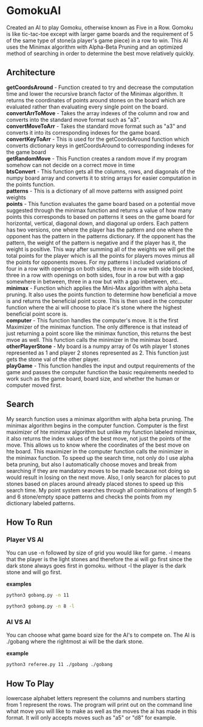 # GomokuAI 
Created an AI to play Gomoku, otherwise known as Five in a Row. Gomoku is like tic-tac-toe except with larger game boards and the requirement of 5 of the same type of stone(a player's game piece) in a row to win. This AI uses the Minimax algorithm with Alpha-Beta Pruning and an optimized method of searching in order to determine the best move relatively quickly.<br/>

## Architecture
**getCoordsAround** - Function created to try and decrease the computation time and lower the recursive branch factor of the Minimax algorithm. It returns the coordinates of points around stones on the board which are evaluated rather than evaluating every single point on the board.<br/>
**convertArrToMove** - Takes the array indexes of the column and row and converts into the standard move format such as "a3".<br/>
**convertMoveToArr** - Takes the standard move format such as "a3" and converts it into its corresponding indexes for the game board.<br/>
**convertKeyToArr** - This is used for the getCoordsAround function which converts dictionary keys in getCoordsAround to corresponding indexes for the game board<br/>
**getRandomMove** - This Function creates a random move if my program somehow can not decide on a correct move in time<br/>
**btsConvert** - This function gets all the columns, rows, and diagonals of the numpy board array and converts it to string arrays for easier computation in the points function.<br/>
**patterns** - This is a dictionary of all move patterns with assigned point weights<br/>
**points** - This function evaluates the game board based on a potential move suggested through the minimax function and returns a value of how many points this corresponds to based on patterns it sees on the game board for horizontal, vertical, diagonal down, and diagonal up orders. Each pattern has two versions, one where the player has the pattern and one where the opponent has the pattern in the patterns dictionary. If the opponent has the pattern, the weight of the pattern is negative and if the player has it, the weight is positive. This way after summing all of the weights we will get the total points for the player which is all the points for players moves minus all the points for opponents moves. For my patterns I included variations of four in a row with openings on both sides, three in a row with side blocked, three in a row with openings on both sides, four in a row but with a gap somewhere in between, three in a row but with a gap inbetween, etc...<br/>
**minimax** - Function which applies the Mini-Max algorithm with alpha beta pruning. It also uses the points function to determine how beneficial a move is and returns the beneficial point score. This is then used in the computer function where the ai will choose to place it's stone where the highest beneficial point score is.<br/>
**computer** - This function handles the computer's move. It is the first Maximizer of the minimax function. The only difference is that instead of just returning a point score like the minimax function, this returns the best mvoe as well. This function calls the minimizer in the minimax board.<br/>
**otherPlayerStone** - My board is a numpy array of 0s wtih player 1 stones represented as 1 and player 2 stones represented as 2. This function just gets the stone val of the other player.<br/>
**playGame** - This function handles the input and output requirements of the game and passes the computer function the basic requirements needed to work such as the game board, board size, and whether the human or computer moved first. <br/>

## Search
My search function uses a minimax algorithm with alpha beta pruning. The minimax algorithm begins in the computer function. Computer is the first maximizer of hte minimax algorithm but unlike my function labeled minimax, it also returns the index values of the best move, not just the points of the move. This allows us to know where the coordinates of the best move on hte board. This maximizer in the computer function calls the minimizer in the minimax function. To speed up the search time, not only do I use alpha beta pruning, but also I automatically choose moves and break from searching if they are mandatory moves to be made because not doing so would result in losing on the next move. Also, I only search for places to put stones based on places around already placed stones to speed up this search time. My point system searches through all combinations of length 5 and 6 stone/empty space patterns and checks the points from my dictionary labeled patterns. 

## How To Run

### Player VS AI

You can use -n followed by size of grid you would like for game.
-l means that the player is the light stones and therefore the ai will go first since the dark stone always goes first in gomoku.
without -l the player is the dark stone and will go first.

**examples**
```bash
python3 gobang.py -n 11
```
```bash
python3 gobang.py -n 8 -l
```

### AI VS AI

You can choose what game board size for the AI's to compete on. The AI is ./gobang where the rightmost ai will be the dark stone. 

**example**
```bash
python3 referee.py 11 ./gobang ./gobang
```

## How To Play
lowercase alphabet letters represent the columns and numbers starting from 1 represent the rows. The program will print out on the command line what move you will like to make as well as the moves the ai has made in this format. It will only accepts moves such as "a5" or "d8" for example. 
